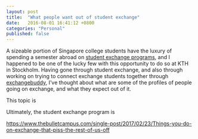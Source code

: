 ```yaml
---
layout: post
title:  "What people want out of student exchange"
date:   2016-08-01 16:41:12 +0800
categories: "Personal"
published: false
---
```


A sizeable portion of Singapore college students have the luxury of spending a semester abroad on [student exchange programs](http://www.nus.edu.sg/registrar/education-at-nus/undergraduate-education/special-undergraduate-programmes/student-exchange-programme.html), and I happened to be one of the lucky few with this opportunity to do so at KTH in Stockholm. Having gone through student exchange, and also through working on trying to connect exchange students together through [exchangebuddy](www.exchangebuddy.com), I've thought about what are some of the profiles of people going on exchange, and what they expect out of it.

This topic is 

Ultimately, the student exchange program is 

https://www.thebulletcampus.com/single-post/2017/02/23/Things-you-do-on-exchange-that-piss-the-rest-of-us-off